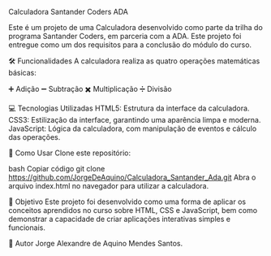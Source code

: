 Calculadora Santander Coders ADA

Este é um projeto de uma Calculadora desenvolvido como parte da trilha do programa Santander Coders, em parceria com a ADA. Este projeto foi entregue como um dos requisitos para a conclusão do módulo do curso.

🛠️ Funcionalidades
A calculadora realiza as quatro operações matemáticas básicas:

➕ Adição
➖ Subtração
✖️ Multiplicação
➗ Divisão

💻 Tecnologias Utilizadas
HTML5: Estrutura da interface da calculadora.
CSS3: Estilização da interface, garantindo uma aparência limpa e moderna.
JavaScript: Lógica da calculadora, com manipulação de eventos e cálculo das operações.

🚀 Como Usar
Clone este repositório:

bash
Copiar código
git clone https://github.com/JorgeDeAquino/Calculadora_Santander_Ada.git
Abra o arquivo index.html no navegador para utilizar a calculadora.

🎯 Objetivo
Este projeto foi desenvolvido como uma forma de aplicar os conceitos aprendidos no curso sobre HTML, CSS e JavaScript, bem como demonstrar a capacidade de criar aplicações interativas simples e funcionais.

👤 Autor
Jorge Alexandre de Aquino Mendes Santos.